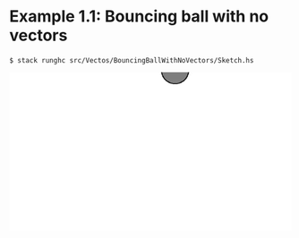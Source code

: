 # Example 1.1: Bouncing ball with no vectors

```
$ stack runghc src/Vectos/BouncingBallWithNoVectors/Sketch.hs
```

![Bouncing ball with no vectors](sketch.gif)
